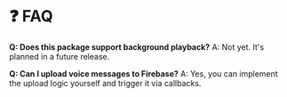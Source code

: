 
# ❓ FAQ

**Q: Does this package support background playback?**
A: Not yet. It's planned in a future release.

**Q: Can I upload voice messages to Firebase?**
A: Yes, you can implement the upload logic yourself and trigger it via callbacks.
